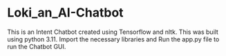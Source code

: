 # Loki_an_AI-Chatbot
This is an Intent Chatbot created using Tensorflow and nltk.
This was built using python 3.11.
Import the necessary libraries and Run the app.py file to run the Chatbot GUI.
